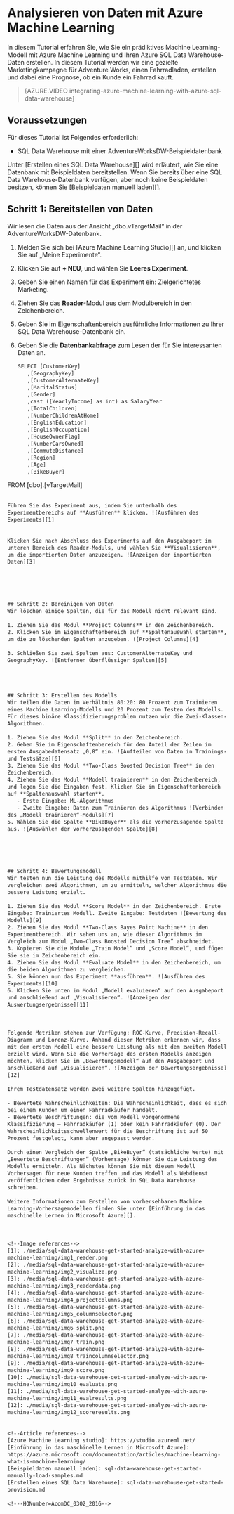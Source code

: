 <properties
   pageTitle="Analysieren von Daten mit Azure Machine Learning | Microsoft Azure"
   description="Tipps für die Verwendung von Azure Machine Learning mit Azure SQL Data Warehouse für die Entwicklung von Lösungen."
   services="sql-data-warehouse"
   documentationCenter="NA"
   authors="sahaj08"
   manager="barbkess"
   editor=""/>

<tags
   ms.service="sql-data-warehouse"
   ms.devlang="NA"
   ms.topic="get-started-article"
   ms.tgt_pltfrm="NA"
   ms.workload="data-services"
   ms.date="02/25/2016"
   ms.author="sahajs;barbkess;sonyama"/>

# Analysieren von Daten mit Azure Machine Learning
In diesem Tutorial erfahren Sie, wie Sie ein prädiktives Machine Learning-Modell mit Azure Machine Learning und Ihren Azure SQL Data Warehouse-Daten erstellen. In diesem Tutorial werden wir eine gezielte Marketingkampagne für Adventure Works, einen Fahrradladen, erstellen und dabei eine Prognose, ob ein Kunde ein Fahrrad kauft.

> [AZURE.VIDEO integrating-azure-machine-learning-with-azure-sql-data-warehouse]

## Voraussetzungen
Für dieses Tutorial ist Folgendes erforderlich:

- SQL Data Warehouse mit einer AdventureWorksDW-Beispieldatenbank

Unter [Erstellen eines SQL Data Warehouse][] wird erläutert, wie Sie eine Datenbank mit Beispieldaten bereitstellen. Wenn Sie bereits über eine SQL Data Warehouse-Datenbank verfügen, aber noch keine Beispieldaten besitzen, können Sie [Beispieldaten manuell laden][].


## Schritt 1: Bereitstellen von Daten 
Wir lesen die Daten aus der Ansicht „dbo.vTargetMail“ in der AdventureWorksDW-Datenbank.

1. Melden Sie sich bei [Azure Machine Learning Studio][] an, und klicken Sie auf „Meine Experimente“.
2. Klicken Sie auf **+ NEU**, und wählen Sie **Leeres Experiment**.
3. Geben Sie einen Namen für das Experiment ein: Zielgerichtetes Marketing.
4. Ziehen Sie das **Reader**-Modul aus dem Modulbereich in den Zeichenbereich.
5. Geben Sie im Eigenschaftenbereich ausführliche Informationen zu Ihrer SQL Data Warehouse-Datenbank ein. 
6. Geben Sie die **Datenbankabfrage** zum Lesen der für Sie interessanten Daten an.
   
   ```
   SELECT [CustomerKey]
      ,[GeographyKey]
      ,[CustomerAlternateKey]
      ,[MaritalStatus]
      ,[Gender]
      ,cast ([YearlyIncome] as int) as SalaryYear
      ,[TotalChildren]
      ,[NumberChildrenAtHome]
      ,[EnglishEducation]
      ,[EnglishOccupation]
      ,[HouseOwnerFlag]
      ,[NumberCarsOwned]
      ,[CommuteDistance]
      ,[Region]
      ,[Age]
      ,[BikeBuyer]
  FROM [dbo].[vTargetMail]
   ```

Führen Sie das Experiment aus, indem Sie unterhalb des Experimentbereichs auf **Ausführen** klicken. ![Ausführen des Experiments][1]


Klicken Sie nach Abschluss des Experiments auf den Ausgabeport im unteren Bereich des Reader-Moduls, und wählen Sie **Visualisieren**, um die importierten Daten anzuzeigen. ![Anzeigen der importierten Daten][3]





## Schritt 2: Bereinigen von Daten
Wir löschen einige Spalten, die für das Modell nicht relevant sind.

1. Ziehen Sie das Modul **Project Columns** in den Zeichenbereich.
2. Klicken Sie im Eigenschaftenbereich auf **Spaltenauswahl starten**, um die zu löschenden Spalten anzugeben. ![Project Columns][4]

3. Schließen Sie zwei Spalten aus: CustomerAlternateKey und GeographyKey. ![Entfernen überflüssiger Spalten][5]




## Schritt 3: Erstellen des Modells
Wir teilen die Daten im Verhältnis 80:20: 80 Prozent zum Trainieren eines Machine Learning-Modells und 20 Prozent zum Testen des Modells. Für dieses binäre Klassifizierungsproblem nutzen wir die Zwei-Klassen-Algorithmen.

1. Ziehen Sie das Modul **Split** in den Zeichenbereich.
2. Geben Sie im Eigenschaftenbereich für den Anteil der Zeilen im ersten Ausgabedatensatz „0,8“ ein. ![Aufteilen von Daten in Trainings- und Testsätze][6]
3. Ziehen Sie das Modul **Two-Class Boosted Decision Tree** in den Zeichenbereich.
4. Ziehen Sie das Modul **Modell trainieren** in den Zeichenbereich, und legen Sie die Eingaben fest. Klicken Sie im Eigenschaftenbereich auf **Spaltenauswahl starten**.
      - Erste Eingabe: ML-Algorithmus
      - Zweite Eingabe: Daten zum Trainieren des Algorithmus ![Verbinden des „Modell trainieren“-Moduls][7]
5. Wählen Sie die Spalte **BikeBuyer** als die vorherzusagende Spalte aus. ![Auswählen der vorherzusagenden Spalte][8]





## Schritt 4: Bewertungsmodell
Wir testen nun die Leistung des Modells mithilfe von Testdaten. Wir vergleichen zwei Algorithmen, um zu ermitteln, welcher Algorithmus die bessere Leistung erzielt.

1. Ziehen Sie das Modul **Score Model** in den Zeichenbereich. Erste Eingabe: Trainiertes Modell. Zweite Eingabe: Testdaten ![Bewertung des Modells][9]
2. Ziehen Sie das Modul **Two-Class Bayes Point Machine** in den Experimentbereich. Wir sehen uns an, wie dieser Algorithmus im Vergleich zum Modul „Two-Class Boosted Decision Tree“ abschneidet.
3. Kopieren Sie die Module „Train Model“ und „Score Model“, und fügen Sie sie im Zeichenbereich ein.
4. Ziehen Sie das Modul **Evaluate Model** in den Zeichenbereich, um die beiden Algorithmen zu vergleichen.
5. Sie können nun das Experiment **ausführen**. ![Ausführen des Experiments][10]
6. Klicken Sie unten im Modul „Modell evaluieren“ auf den Ausgabeport und anschließend auf „Visualisieren“. ![Anzeigen der Auswertungsergebnisse][11]



Folgende Metriken stehen zur Verfügung: ROC-Kurve, Precision-Recall-Diagramm und Lorenz-Kurve. Anhand dieser Metriken erkennen wir, dass mit dem ersten Modell eine bessere Leistung als mit dem zweiten Modell erzielt wird. Wenn Sie die Vorhersage des ersten Modells anzeigen möchten, klicken Sie im „Bewertungsmodell“ auf den Ausgabeport und anschließend auf „Visualisieren“. ![Anzeigen der Bewertungsergebnisse][12]

Ihrem Testdatensatz werden zwei weitere Spalten hinzugefügt.

- Bewertete Wahrscheinlichkeiten: Die Wahrscheinlichkeit, dass es sich bei einem Kunden um einen Fahrradkäufer handelt.
- Bewertete Beschriftungen: die vom Modell vorgenommene Klassifizierung – Fahrradkäufer (1) oder kein Fahrradkäufer (0). Der Wahrscheinlichkeitsschwellenwert für die Beschriftung ist auf 50 Prozent festgelegt, kann aber angepasst werden.

Durch einen Vergleich der Spalte „BikeBuyer“ (tatsächliche Werte) mit „Bewertete Beschriftungen“ (Vorhersage) können Sie die Leistung des Modells ermitteln. Als Nächstes können Sie mit diesem Modell Vorhersagen für neue Kunden treffen und das Modell als Webdienst veröffentlichen oder Ergebnisse zurück in SQL Data Warehouse schreiben.

Weitere Informationen zum Erstellen von vorhersehbaren Machine Learning-Vorhersagemodellen finden Sie unter [Einführung in das maschinelle Lernen in Microsoft Azure][].



<!--Image references-->
[1]: ./media/sql-data-warehouse-get-started-analyze-with-azure-machine-learning/img1_reader.png
[2]: ./media/sql-data-warehouse-get-started-analyze-with-azure-machine-learning/img2_visualize.png
[3]: ./media/sql-data-warehouse-get-started-analyze-with-azure-machine-learning/img3_readerdata.png
[4]: ./media/sql-data-warehouse-get-started-analyze-with-azure-machine-learning/img4_projectcolumns.png
[5]: ./media/sql-data-warehouse-get-started-analyze-with-azure-machine-learning/img5_columnselector.png
[6]: ./media/sql-data-warehouse-get-started-analyze-with-azure-machine-learning/img6_split.png
[7]: ./media/sql-data-warehouse-get-started-analyze-with-azure-machine-learning/img7_train.png
[8]: ./media/sql-data-warehouse-get-started-analyze-with-azure-machine-learning/img8_traincolumnselector.png
[9]: ./media/sql-data-warehouse-get-started-analyze-with-azure-machine-learning/img9_score.png
[10]: ./media/sql-data-warehouse-get-started-analyze-with-azure-machine-learning/img10_evaluate.png
[11]: ./media/sql-data-warehouse-get-started-analyze-with-azure-machine-learning/img11_evalresults.png
[12]: ./media/sql-data-warehouse-get-started-analyze-with-azure-machine-learning/img12_scoreresults.png


<!--Article references-->
[Azure Machine Learning studio]: https://studio.azureml.net/
[Einführung in das maschinelle Lernen in Microsoft Azure]: https://azure.microsoft.com/documentation/articles/machine-learning-what-is-machine-learning/
[Beispieldaten manuell laden]: sql-data-warehouse-get-started-manually-load-samples.md
[Erstellen eines SQL Data Warehouse]: sql-data-warehouse-get-started-provision.md

<!---HONumber=AcomDC_0302_2016-->